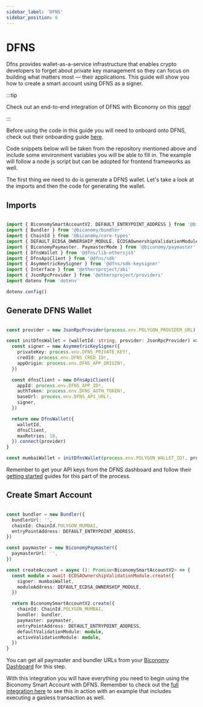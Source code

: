 ```yaml
---
sidebar_label: 'DFNS'
sidebar_position: 6
---
```



# DFNS

Dfns provides wallet-as-a-service infrastructure that enables crypto developers to forget about private key management so they can focus on building what matters most — their applications. This guide will show you how to create a smart account using DFNS as a signer.

:::tip

Check out an end-to-end integration of DFNS with Biconomy on this [repo](https://github.com/dfnsext/typescript-sdk/tree/m/examples/ethersjs/v5/biconomy-aa-gasless)!

:::

Before using the code in this guide you will need to onboard onto DFNS, check out their onboarding guide [here](https://docs.dfns.co/dfns-docs/getting-started/gettingstarted). 

Code snippets below will be taken from the repository mentioned above and include some environment variables you will be able to fill in. The example will follow a node js script but can be adopted for frontend frameworks as well. 


The first thing we need to do is generate a DFNS wallet. Let's take a look at the imports and then the code for generating the wallet.

## Imports 

```typescript

import { BiconomySmartAccountV2, DEFAULT_ENTRYPOINT_ADDRESS } from '@biconomy/account'
import { Bundler } from '@biconomy/bundler'
import { ChainId } from '@biconomy/core-types'
import { DEFAULT_ECDSA_OWNERSHIP_MODULE, ECDSAOwnershipValidationModule } from '@biconomy/modules'
import { BiconomyPaymaster, PaymasterMode } from '@biconomy/paymaster'
import { DfnsWallet } from '@dfns/lib-ethersjs5'
import { DfnsApiClient } from '@dfns/sdk'
import { AsymmetricKeySigner } from '@dfns/sdk-keysigner'
import { Interface } from '@ethersproject/abi'
import { JsonRpcProvider } from '@ethersproject/providers'
import dotenv from 'dotenv'

dotenv.config()

```

## Generate DFNS Wallet 

```typescript 

const provider = new JsonRpcProvider(process.env.POLYGON_PROVIDER_URL)

const initDfnsWallet = (walletId: string, provider: JsonRpcProvider) => {
  const signer = new AsymmetricKeySigner({
    privateKey: process.env.DFNS_PRIVATE_KEY!,
    credId: process.env.DFNS_CRED_ID!,
    appOrigin: process.env.DFNS_APP_ORIGIN!,
  })

  const dfnsClient = new DfnsApiClient({
    appId: process.env.DFNS_APP_ID!,
    authToken: process.env.DFNS_AUTH_TOKEN!,
    baseUrl: process.env.DFNS_API_URL!,
    signer,
  })

  return new DfnsWallet({
    walletId,
    dfnsClient,
    maxRetries: 10,
  }).connect(provider)
}

const mumbaiWallet = initDfnsWallet(process.env.POLYGON_WALLET_ID!, provider)

```
Remember to get your API keys from the DFNS dashboard and follow their [getting started](https://docs.dfns.co/dfns-docs/getting-started/gettingstarted) guides for this part of the process. 

## Create Smart Account 

```typescript

const bundler = new Bundler({
  bundlerUrl: '',
  chainId: ChainId.POLYGON_MUMBAI,
  entryPointAddress: DEFAULT_ENTRYPOINT_ADDRESS,
})

const paymaster = new BiconomyPaymaster({
  paymasterUrl: '',
})

const createAccount = async (): Promise<BiconomySmartAccountV2> => {
  const module = await ECDSAOwnershipValidationModule.create({
    signer: mumbaiWallet,
    moduleAddress: DEFAULT_ECDSA_OWNERSHIP_MODULE,
  })

  return BiconomySmartAccountV2.create({
    chainId: ChainId.POLYGON_MUMBAI,
    bundler: bundler,
    paymaster: paymaster,
    entryPointAddress: DEFAULT_ENTRYPOINT_ADDRESS,
    defaultValidationModule: module,
    activeValidationModule: module,
  })
}


```

You can get all paymaster and bundler URLs from your [Biconomy Dashboard](https://dashboard.biconomy.io/) for this step. 

With this integration you will have everything you need to begin using the Biconomy Smart Account with DFNS. Remember to check out the [full integration here](https://github.com/dfnsext/typescript-sdk/tree/m/examples/ethersjs/v5/biconomy-aa-gasless) to see this in action with an example that includes executing a gasless transaction as well. 